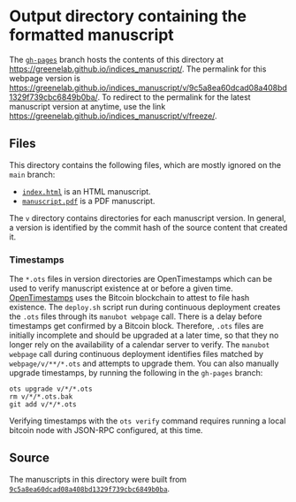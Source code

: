 # Output directory containing the formatted manuscript

The [`gh-pages`](https://github.com/greenelab/indices_manuscript/tree/gh-pages) branch hosts the contents of this directory at <https://greenelab.github.io/indices_manuscript/>.
The permalink for this webpage version is <https://greenelab.github.io/indices_manuscript/v/9c5a8ea60dcad08a408bd1329f739cbc6849b0ba/>.
To redirect to the permalink for the latest manuscript version at anytime, use the link <https://greenelab.github.io/indices_manuscript/v/freeze/>.

## Files

This directory contains the following files, which are mostly ignored on the `main` branch:

+ [`index.html`](index.html) is an HTML manuscript.
+ [`manuscript.pdf`](manuscript.pdf) is a PDF manuscript.

The `v` directory contains directories for each manuscript version.
In general, a version is identified by the commit hash of the source content that created it.

### Timestamps

The `*.ots` files in version directories are OpenTimestamps which can be used to verify manuscript existence at or before a given time.
[OpenTimestamps](https://opentimestamps.org/) uses the Bitcoin blockchain to attest to file hash existence.
The `deploy.sh` script run during continuous deployment creates the `.ots` files through its `manubot webpage` call.
There is a delay before timestamps get confirmed by a Bitcoin block.
Therefore, `.ots` files are initially incomplete and should be upgraded at a later time, so that they no longer rely on the availability of a calendar server to verify.
The `manubot webpage` call during continuous deployment identifies files matched by `webpage/v/**/*.ots` and attempts to upgrade them.
You can also manually upgrade timestamps, by running the following in the `gh-pages` branch:

```shell
ots upgrade v/*/*.ots
rm v/*/*.ots.bak
git add v/*/*.ots
```

Verifying timestamps with the `ots verify` command requires running a local bitcoin node with JSON-RPC configured, at this time.

## Source

The manuscripts in this directory were built from
[`9c5a8ea60dcad08a408bd1329f739cbc6849b0ba`](https://github.com/greenelab/indices_manuscript/commit/9c5a8ea60dcad08a408bd1329f739cbc6849b0ba).
